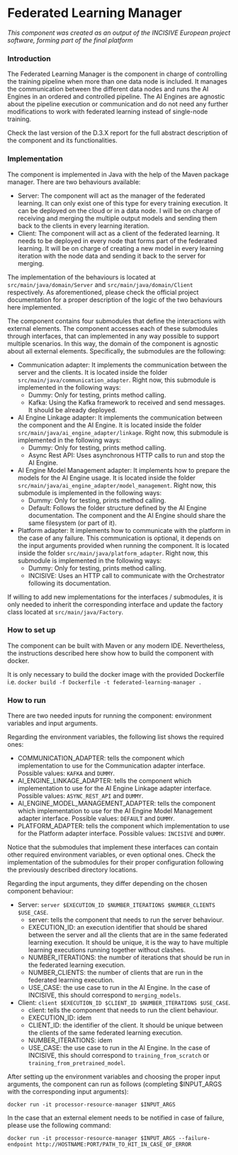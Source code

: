 # Federated Learning Manager

_This component was created as an output of the INCISIVE European project software, forming part of the final platform_

### Introduction
The Federated Learning Manager is the component in charge of controlling the training pipeline when more than one data node is included. It manages the communication between the different data nodes and runs the AI Engines in an ordered and controlled pipeline. The AI Engines are agnostic about the pipeline execution or communication and do not need any further modifications to work with federated learning instead of single-node training. 

Check the last version of the D.3.X report for the full abstract description of the component and its functionalities.

### Implementation
The component is implemented in Java with the help of the Maven package manager. There are two behaviours available:
- Server: The component will act as the manager of the federated learning. It can only exist one of this type for every training execution. It can be deployed on the cloud or in a data node. I will be on charge of receiving and merging the multiple output models and sending them back to the clients in every learning iteration.
- Client: The component will act as a client of the federated learning. It needs to be deployed in every node that forms part of the federated learning. It will be on charge of creating a new model in every learning iteration with the node data and sending it back to the server for merging.

The implementation of the behaviours is located at `src/main/java/domain/Server` and `src/main/java/domain/Client` respectively. As aforementioned, please check the official project documentation for a proper description of the logic of the two behaviours here implemented.

The component contains four submodules that define the interactions with external elements. The component accesses each of these submodules through interfaces, that can implemented in any way possible to support multiple scenarios. In this way, the domain of the component is agnostic about all external elements. Specifically, the submodules are the following:
- Communication adapter: It implements the communication between the server and the clients. It is located inside the folder `src/main/java/communication_adapter`. Right now, this submodule is implemented in the following ways:
  - Dummy: Only for testing, prints method calling.
  - Kafka: Using the Kafka framework to received and send messages. It should be already deployed.
- AI Engine Linkage adapter: It implements the communication between the component and the AI Engine. It is located inside the folder `src/main/java/ai_engine_adapter/linkage`. Right now, this submodule is implemented in the following ways:
  - Dummy: Only for testing, prints method calling.
  - Async Rest API: Uses asynchronous HTTP calls to run and stop the AI Engine.
- AI Engine Model Management adapter: It implements how to prepare the models for the AI Engine usage. It is located inside the folder `src/main/java/ai_engine_adapter/model_management`. Right now, this submodule is implemented in the following ways:
  - Dummy: Only for testing, prints method calling.
  - Default: Follows the folder structure defined by the AI Engine documentation. The component and the AI Engine should share the same filesystem (or part of it).
- Platform adapter: It implements how to communicate with the platform in the case of any failure. This communication is optional, it depends on the input arguments provided when running the component. It is located inside the folder `src/main/java/platform_adapter`. Right now, this submodule is implemented in the following ways:
  - Dummy: Only for testing, prints method calling.
  - INCISIVE: Uses an HTTP call to communicate with the Orchestrator following its documentation.

If willing to add new implementations for the interfaces / submodules, it is only needed to inherit the corresponding interface and update the factory class located at `src/main/java/Factory`.

### How to set up
The component can be built with Maven or any modern IDE. Nevertheless, the instructions described here show how to build the component with docker.

It is only necessary to build the docker image with the provided Dockerfile i.e. `docker build -f Dockerfile -t federated-learning-manager .`

### How to run
There are two needed inputs for running the component: environment variables and input arguments.

Regarding the environment variables, the following list shows the required ones:
- COMMUNICATION_ADAPTER: tells the component which implementation to use for the Communication adapter interface. Possible values: `KAFKA` and `DUMMY`.
- AI_ENGINE_LINKAGE_ADAPTER: tells the component which implementation to use for the AI Engine Linkage adapter interface. Possible values: `ASYNC_REST_API` and `DUMMY`.
- AI_ENGINE_MODEL_MANAGEMENT_ADAPTER: tells the component which implementation to use for the AI Engine Model Management adapter interface. Possible values: `DEFAULT` and `DUMMY`.
- PLATFORM_ADAPTER: tells the component which implementation to use for the Platform adapter interface. Possible values: `INCISIVE` and `DUMMY`.

Notice that the submodules that implement these interfaces can contain other required environment variables, or even optional ones. Check the implementation of the submodules for their proper configuration following the previously described directory locations.

Regarding the input arguments, they differ depending on the chosen component behaviour:
- Server: `server $EXECUTION_ID $NUMBER_ITERATIONS $NUMBER_CLIENTS $USE_CASE`.
  - server: tells the component that needs to run the server behaviour.
  - EXECUTION_ID: an execution identifier that should be shared between the server and all the clients that are in the same federated learning execution. It should be unique, it is the way to have multiple learning executions running together without clashes.
  - NUMBER_ITERATIONS: the number of iterations that should be run in the federated learning execution.
  - NUMBER_CLIENTS: the number of clients that are run in the federated learning execution.
  - USE_CASE: the use case to run in the AI Engine. In the case of INCISIVE, this should correspond to `merging_models`.
- Client: `client $EXECUTION_ID $CLIENT_ID $NUMBER_ITERATIONS $USE_CASE`.
  - client: tells the component that needs to run the client behaviour.
  - EXECUTION_ID: idem
  - CLIENT_ID: the identifier of the client. It should be unique between the clients of the same federated learning execution.
  - NUMBER_ITERATIONS: idem
  - USE_CASE: the use case to run in the AI Engine. In the case of INCISIVE, this should correspond to `training_from_scratch` or `training_from_pretrained_model`.

After setting up the environment variables and choosing the proper input arguments, the component can run as follows (completing $INPUT_ARGS with the corresponding input arguments):
```
docker run -it processor-resource-manager $INPUT_ARGS
```
In the case that an external element needs to be notified in case of failure, please use the following command:
```
docker run -it processor-resource-manager $INPUT_ARGS --failure-endpoint http://HOSTNAME:PORT/PATH_TO_HIT_IN_CASE_OF_ERROR
```
